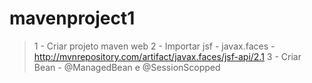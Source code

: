 mavenproject1
=============

> 1 - Criar projeto maven web 
> 2 - Importar jsf - javax.faces - http://mvnrepository.com/artifact/javax.faces/jsf-api/2.1
> 3 - Criar Bean - @ManagedBean e @SessionScopped
